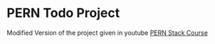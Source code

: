 # PERN Todo Project

Modified Version of the project given in youtube [PERN Stack Course](https://www.youtube.com/watch?v=ldYcgPKEZC8&t=28s)